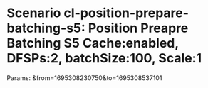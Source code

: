 # Scenario cl-position-prepare-batching-s5: Position Preapre Batching S5 Cache:enabled, DFSPs:2, batchSize:100, Scale:1
Params: &from=1695308230750&to=1695308537101

